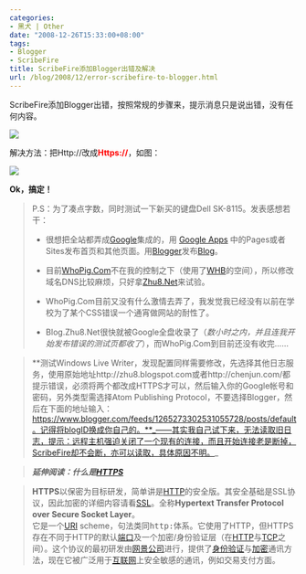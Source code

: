 ```yaml
---
categories:
- 黑犬 | Other
date: "2008-12-26T15:33:00+08:00"
tags:
- Blogger
- ScribeFire
title: ScribeFire添加Blogger出错及解决
url: /blog/2008/12/error-scribefire-to-blogger.html
---
```

ScribeFire添加Blogger出错，按照常规的步骤来，提示消息只是说出错，没有任何内容。
<!--more-->
<span class="center">![](/images/blogger-error.jpg)</span>

解决方法：把Http://改成<span style='color: red;'>**Https://**</span>，如图：

<span class="center">![](/images/Blogger-set.png)</span>

**Ok，搞定！**

> P.S：为了凑点字数，同时测试一下新买的键盘Dell SK-8115。发表感想若干：  
> *   很想把全站都弄成[Google](http://www.google.com/)集成的，用 [Google Apps](http://start.zhu8.net/) 中的Pages或者Sites发布首页和其他页面。用[Blogger](http://www.blogger.com/)发布[Blog](http://blog.zhu8.net/)。
>   
> *   目前[WhoPig.Com][1]不在我的控制之下（使用了[WHB](http://www.webhostingbuzz.com/)的空间），所以修改域名DNS比较麻烦，只好拿[Zhu8.Net][2]来试验。
>   
> *   WhoPig.Com目前又没有什么激情去弄了，我发觉我已经没有以前在学校为了某个CSS错误一个通宵做网站的耐性了。
>   
> *   Blog.Zhu8.Net很快就被Google全盘收录了（*数小时之内，并且连我开始发布错误的测试页都收了*），而WhoPig.Com到目前还没有收完……
>   
> 

>   **测试Windows Live Writer，发现配置同样需要修改，先选择其他日志服务，使用原始地址http://zhu8.blogspot.com或者http://chenjun.com/都提示错误，必须将两个都改成HTTPS才可以，然后输入你的Google帐号和密码，另外类型需选择Atom Publishing Protocol，不要选择Blogger，然后在下面的地址输入：https://www.blogger.com/feeds/1265273302531055728/posts/default。记得将blogID换成你自己的。**_——其实我自己试下来，无法读取旧日志，提示：远程主机强迫关闭了一个现有的连接，而且开始连接老是断掉，ScribeFire却不会断，亦可以读取，具体原因不明。_

>   **_延伸阅读：什么是[HTTPS](http://zh.wikipedia.org/wiki/HTTPS)_**

> **HTTPS**以保密为目标研发，简单讲是[HTTP](http://zh.wikipedia.org/wiki/HTTP "HTTP")的安全版。其安全基础是SSL协议，因此加密的详细内容请看[SSL](http://zh.wikipedia.org/wiki/SSL "SSL")。全称**Hypertext Transfer Protocol over Secure Socket Layer**。  
> 它是一个[URI](http://zh.wikipedia.org/wiki/URI "URI") scheme，句法类同<tt>http:</tt>体系。它使用了HTTP，但HTTPS存在不同于HTTP的默认[端口](http://zh.wikipedia.org/wiki/%E7%AB%AF%E5%8F%A3 "端口")及一个加密/身份验证层（在[HTTP](http://zh.wikipedia.org/wiki/HTTP "HTTP")与[TCP](http://zh.wikipedia.org/wiki/TCP "TCP")之间）。这个协议的最初研发由[网景公司](http://zh.wikipedia.org/wiki/%E7%BD%91%E6%99%AF%E5%85%AC%E5%8F%B8 "网景公司")进行，提供了[身份验证][3]与[加密][4]通讯方法，现在它被广泛用于[互联网][5]上安全敏感的通讯，例如交易支付方面。

 [1]: http://www.whopig.com/
 [2]: http://chenjun.com/
 [3]: http://zh.wikipedia.org/wiki/%E8%BA%AB%E4%BB%BD%E9%AA%8C%E8%AF%81 "身份验证"
 [4]: http://zh.wikipedia.org/wiki/%E5%8A%A0%E5%AF%86 "加密"
 [5]: http://zh.wikipedia.org/wiki/%E4%BA%92%E8%81%94%E7%BD%91 "互联网"